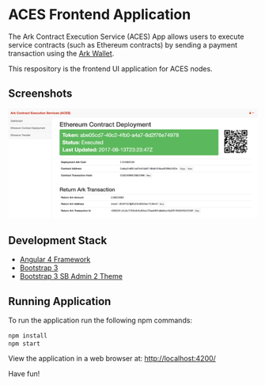 # ACES Frontend Application

The Ark Contract Execution Service (ACES) App allows users to execute service contracts (such as Ethereum
contracts) by sending a payment transaction using the [Ark Wallet](https://github.com/ArkEcosystem/ark-desktop).

This respository is the frontend UI application for ACES nodes.

## Screenshots

![Screenshot](docs/screenshot.png)

## Development Stack

- [Angular 4 Framework](https://angular.io/)
- [Bootstrap 3](http://getbootstrap.com/)
- [Bootstrap 3 SB Admin 2 Theme](https://blackrockdigital.github.io/startbootstrap-sb-admin-2/)

## Running Application

To run the application run the following npm commands:

```
npm install
npm start
```

View the application in a web browser at: [http://localhost:4200/](http://localhost:4200/)

Have fun! 
